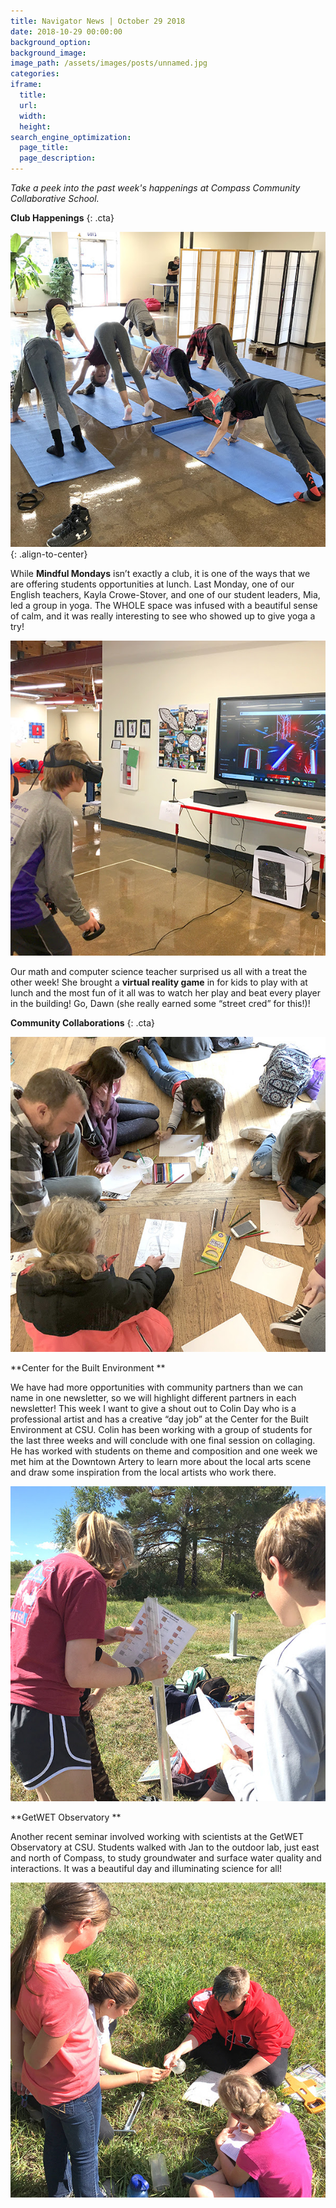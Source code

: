 ```yaml
---
title: Navigator News | October 29 2018
date: 2018-10-29 00:00:00
background_option:
background_image:
image_path: /assets/images/posts/unnamed.jpg
categories:
iframe:
  title:
  url:
  width:
  height:
search_engine_optimization:
  page_title:
  page_description:
---
```


*Take a peek into the past week's happenings at Compass Community Collaborative School.*

**Club Happenings**
{: .cta}

![Yoga for Mindfulness Monday at Compass Community Collaborative School](/assets/images/unnamed.jpg "Yoga for Mindfulness Monday at Compass Community Collaborative School")
{: .align-to-center}

While **Mindful Mondays** isn’t exactly a club, it is one of the ways that we are offering students opportunities at lunch. Last Monday, one of our English teachers, Kayla Crowe-Stover, and one of our student leaders, Mia, led a group in yoga. The WHOLE space was infused with a beautiful sense of calm, and it was really interesting to see who showed up to give yoga a try!

![](/assets/images/unnamed-2.jpg)

Our math and computer science teacher surprised us all with a treat the other week! She brought a **virtual reality game** in for kids to play with at lunch and the most fun of it all was to watch her play and beat every player in the building! Go, Dawn (she really earned some “street cred” for this!)!

**Community Collaborations**
{: .cta}

![](/assets/images/unnamed-3.jpg)

**Center for the Built Environment **

We have had more opportunities with community partners than we can name in one newsletter, so we will highlight different partners in each newsletter! This week I want to give a shout out to Colin Day who is a professional artist and has a creative “day job” at the Center for the Built Environment at CSU. Colin has been working with a group of students for the last three weeks and will conclude with one final session on collaging. He has worked with students on theme and composition and one week we met him at the Downtown Artery to learn more about the local arts scene and draw some inspiration from the local artists who work there.

![](/assets/images/unnamed-4.jpg)

**GetWET Observatory **

Another recent seminar involved working with scientists at the GetWET Observatory at CSU. Students walked with Jan to the outdoor lab, just east and north of Compass, to study groundwater and surface water quality and interactions. It was a beautiful day and illuminating science for all!

![](/assets/images/unnamed-5.jpg)